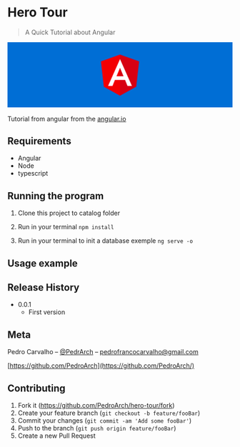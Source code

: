 
# Hero Tour

> A Quick Tutorial about Angular

![](screen-shot.png)

Tutorial from angular from the [angular.io](https://angular.io)


## Requirements

- Angular
- Node
- typescript


## Running the program

1. Clone this project to catalog folder

2. Run in your terminal ```npm install```

3. Run in your terminal to init a database exemple ```ng serve -o```

## Usage example

## Release History

* 0.0.1
   * First version

## Meta

Pedro Carvalho – [@PedrArch](https://twitter.com/PedroArch) – pedrofrancocarvalho@gmail.com

[https://github.com/PedroArch](https://github.com/PedroArch/)

## Contributing

1. Fork it (<https://github.com/PedroArch/hero-tour/fork>)
2. Create your feature branch (`git checkout -b feature/fooBar`)
3. Commit your changes (`git commit -am 'Add some fooBar'`)
4. Push to the branch (`git push origin feature/fooBar`)
5. Create a new Pull Request

<!-- Markdown link & img dfn's -->
[twitter]:https://twitter.com/PedroArch
[github]:https://github.com/PedroArch
[email]: pedrofrancocarvalho@gmail.com